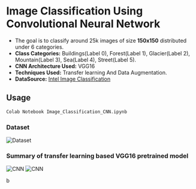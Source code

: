 # Image Classification Using Convolutional Neural Network

* The goal is to classify around 25k images of size **150x150** distributed under 6 categories.  
* **Class Categories:**  Buildings(Label 0), Forest(Label 1), Glacier(Label 2), Mountain(Label 3), Sea(Label 4), Street(Label 5).
* **CNN Architecture Used:** VGG16
* **Techniques Used:** Transfer learning And Data Augmentation. 
* **DataSource:** [Intel Image Classification](https://www.kaggle.com/puneet6060/intel-image-classification)


## Usage

```bash
Colab Notebook Image_Classification_CNN.ipynb
```

### Dataset
![Dataset](https://i.ibb.co/sy2bdXF/Dataset.png)
### Summary of transfer learning based VGG16 pretrained model 
![CNN](https://i.ibb.co/HDy6kwL/Capture1.png)
![CNN](https://i.ibb.co/r6d1YRf/Capture2.png)

b
